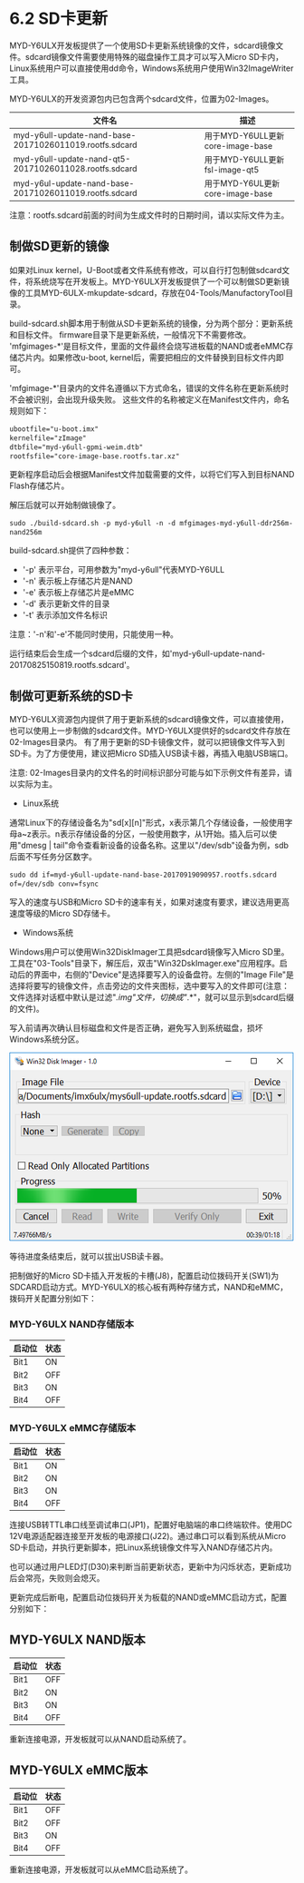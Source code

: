 # 6.2 SD卡更新

MYD-Y6ULX开发板提供了一个使用SD卡更新系统镜像的文件，sdcard镜像文件。sdcard镜像文件需要使用特殊的磁盘操作工具才可以写入Micro SD卡内，Linux系统用户可以直接使用dd命令，Windows系统用户使用Win32ImageWriter工具。

MYD-Y6ULX的开发资源包内已包含两个sdcard文件，位置为02-Images。

文件名 | 描述
------ | -----
myd-y6ull-update-nand-base-20171026011019.rootfs.sdcard | 用于MYD-Y6ULL更新core-image-base
myd-y6ull-update-nand-qt5-20171026011028.rootfs.sdcard | 用于MYD-Y6ULL更新fsl-image-qt5
myd-y6ul-update-nand-base-20171026011019.rootfs.sdcard | 用于MYD-Y6UL更新core-image-base


注意：rootfs.sdcard前面的时间为生成文件时的日期时间，请以实际文件为主。

## 制做SD更新的镜像

如果对Linux kernel，U-Boot或者文件系统有修改，可以自行打包制做sdcard文件，将系统烧写在开发板上。MYD-Y6ULX开发板提供了一个可以制做SD更新镜像的工具MYD-6ULX-mkupdate-sdcard，存放在04-Tools/ManufactoryTool目录。

build-sdcard.sh脚本用于制做从SD卡更新系统的镜像，分为两个部分：更新系统和目标文件。
firmware目录下是更新系统，一般情况下不需要修改。
'mfgimages-*'是目标文件，里面的文件最终会烧写进板载的NAND或者eMMC存储芯片内。如果修改u-boot, kernel后，需要把相应的文件替换到目标文件内即可。

'mfgimage-*'目录内的文件名遵循以下方式命名，错误的文件名称在更新系统时不会被识别，会出现升级失败。
这些文件的名称被定义在Manifest文件内，命名规则如下：

```
ubootfile="u-boot.imx"
kernelfile="zImage"
dtbfile="myd-y6ull-gpmi-weim.dtb"
rootfsfile="core-image-base.rootfs.tar.xz"
```
更新程序启动后会根据Manifest文件加载需要的文件，以将它们写入到目标NAND Flash存储芯片。

解压后就可以开始制做镜像了。

```
sudo ./build-sdcard.sh -p myd-y6ull -n -d mfgimages-myd-y6ull-ddr256m-nand256m
```

build-sdcard.sh提供了四种参数：
* '-p' 表示平台，可用参数为"myd-y6ull"代表MYD-Y6ULL
* '-n' 表示板上存储芯片是NAND
* '-e' 表示板上存储芯片是eMMC
* '-d' 表示更新文件的目录
* '-t' 表示添加文件名标识

注意：'-n'和'-e'不能同时使用，只能使用一种。

运行结束后会生成一个sdcard后缀的文件，如'myd-y6ull-update-nand-20170825150819.rootfs.sdcard'。

## 制做可更新系统的SD卡

MYD-Y6ULX资源包内提供了用于更新系统的sdcard镜像文件，可以直接使用，也可以使用上一步制做的sdcard文件。MYD-Y6ULX提供好的sdcard文件存放在02-Images目录内。
有了用于更新的SD卡镜像文件，就可以把镜像文件写入到SD卡。为了方便使用，建议把Micro SD插入USB读卡器，再插入电脑USB端口。

注意: 02-Images目录内的文件名的时间标识部分可能与如下示例文件有差异，请以实际为主。

* Linux系统

通常Linux下的存储设备名为"sd[x][n]"形式，x表示第几个存储设备，一般使用字母a~z表示。n表示存储设备的分区，一般使用数字，从1开始。插入后可以使用"dmesg | tail"命令查看新设备的设备名称。这里以"/dev/sdb"设备为例，sdb后面不写任务分区数字。

```
sudo dd if=myd-y6ull-update-nand-base-20170919090957.rootfs.sdcard of=/dev/sdb conv=fsync
```

写入的速度与USB和Micro SD卡的速率有关，如果对速度有要求，建议选用更高速度等级的Micro SD存储卡。

* Windows系统

Windows用户可以使用Win32DiskImager工具把sdcard镜像写入Micro SD里。工具在"03-Tools"目录下，解压后，双击"Win32DskImager.exe"应用程序。启动后的界面中，右侧的"Device"是选择要写入的设备盘符。左侧的"Image File"是选择将要写的镜像文件，点击旁边的文件夹图标，选中要写入的文件即可(注意：文件选择对话框中默认是过滤"*.img"文件，切换成"*.*"，就可以显示到sdcard后缀的文件)。

写入前请再次确认目标磁盘和文件是否正确，避免写入到系统磁盘，损坏Windows系统分区。

![Win32DiskImage写入镜像](image/6-1.png)

等待进度条结束后，就可以拔出USB读卡器。

把制做好的Micro SD卡插入开发板的卡槽(J8)，配置启动位拨码开关(SW1)为SDCARD启动方式。MYD-Y6ULX的核心板有两种存储方式，NAND和eMMC，拨码开关配置分别如下：

### MYD-Y6ULX NAND存储版本

启动位 | 状态 
--- | ----
Bit1 | ON
Bit2 | OFF
Bit3 | ON
Bit4 | OFF

### MYD-Y6ULX eMMC存储版本

启动位 | 状态 
--- | ----
Bit1 | ON
Bit2 | ON
Bit3 | ON
Bit4 | OFF


连接USB转TTL串口线至调试串口(JP1)，配置好电脑端的串口终端软件。使用DC 12V电源适配器连接至开发板的电源接口(J22)。通过串口可以看到系统从Micro SD卡启动，并执行更新脚本，把Linux系统镜像文件写入NAND存储芯片内。

也可以通过用户LED灯(D30)来判断当前更新状态，更新中为闪烁状态，更新成功后会常亮，失败则会熄灭。

更新完成后断电，配置启动位拨码开关为板载的NAND或eMMC启动方式，配置分别如下：

## MYD-Y6ULX NAND版本

启动位 | 状态 
--- | ----
Bit1 | OFF
Bit2 | ON
Bit3 | ON
Bit4 | OFF

重新连接电源，开发板就可以从NAND启动系统了。

## MYD-Y6ULX eMMC版本

启动位 | 状态 
--- | ----
Bit1 | OFF
Bit2 | OFF
Bit3 | ON
Bit4 | OFF

重新连接电源，开发板就可以从eMMC启动系统了。


